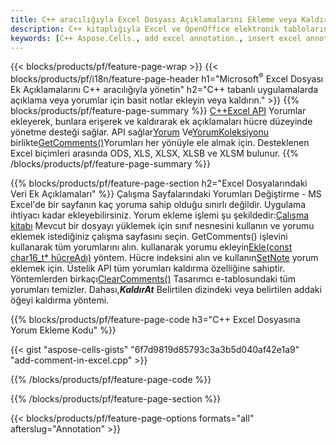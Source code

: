 ```yaml
---
title: C++ aracılığıyla Excel Dosyası Açıklamalarını Ekleme veya Kaldırma
description: C++ kitaplığıyla Excel ve OpenOffice elektronik tablolarının veri açıklaması yorumlarını ekleyin veya kaldırın.
keywords: [C++ Aspose.Cells., add excel annotation., insert excel annotation., access excel annotation., remove excel annotation., delete excel annotation., add annotation in excel., insert annotation in excel., access annotation in excel., remove annotation in excel., delete annotation in excel]
---
```

{{< blocks/products/pf/feature-page-wrap >}}
{{< blocks/products/pf/i18n/feature-page-header h1="Microsoft<sup>&reg;</sup> Excel Dosyası Ek Açıklamalarını C++ aracılığıyla yönetin" h2="C++ tabanlı uygulamalarda açıklama veya yorumlar için basit notlar ekleyin veya kaldırın." >}}
{{% blocks/products/pf/feature-page-summary %}}
[C++Excel API](/cells/tr/cpp/) Yorumlar ekleyerek, bunlara erişerek ve kaldırarak ek açıklamaları hücre düzeyinde yönetme desteği sağlar. API sağlar[Yorum](https://reference.aspose.com/cells/cpp/aspose.cells/comment/) Ve[YorumKoleksiyonu](https://reference.aspose.com/cells/cpp/aspose.cells/commentcollection/) birlikte[GetComments()](https://reference.aspose.com/cells/cpp/aspose.cells/worksheet/getcomments/)Yorumları her yönüyle ele almak için. Desteklenen Excel biçimleri arasında ODS, XLS, XLSX, XLSB ve XLSM bulunur.
{{% /blocks/products/pf/feature-page-summary %}}

{{% blocks/products/pf/feature-page-section h2="Excel Dosyalarındaki Veri Ek Açıklamaları" %}}
 Çalışma Sayfalarındaki Yorumları Değiştirme - MS Excel'de bir sayfanın kaç yoruma sahip olduğu sınırlı değildir. Uygulama ihtiyacı kadar ekleyebilirsiniz. Yorum ekleme işlemi şu şekildedir:[Çalışma kitabı](https://reference.aspose.com/cells/cpp/aspose.cells/workbook/) Mevcut bir dosyayı yüklemek için sınıf nesnesini kullanın ve yorumu eklemek istediğiniz çalışma sayfasını seçin. GetComments() işlevini kullanarak tüm yorumlarını alın. kullanarak yorumu ekleyin[Ekle(const char16_t* hücreAdı)](https://reference.aspose.com/cells/cpp/aspose.cells/commentcollection/add/) yöntem. Hücre indeksini alın ve kullanın[SetNote](https://reference.aspose.com/cells/cpp/aspose.cells/comment/setnote/) yorum eklemek için. Üstelik API tüm yorumları kaldırma özelliğine sahiptir. Yöntemlerden birkaçı[ClearComments()](https://reference.aspose.com/cells/cpp/aspose.cells/worksheet/clearcomments/) Tasarımcı e-tablosundaki tüm yorumları temizler. Dahası,***KaldırAt*** Belirtilen dizindeki veya belirtilen addaki öğeyi kaldırma yöntemi.

{{% blocks/products/pf/feature-page-code h3="C++ Excel Dosyasına Yorum Ekleme Kodu" %}}

{{< gist "aspose-cells-gists" "6f7d9819d85793c3a3b5d040af42e1a9" "add-comment-in-excel.cpp" >}}

{{% /blocks/products/pf/feature-page-code %}}

{{% /blocks/products/pf/feature-page-section %}}

{{< blocks/products/pf/feature-page-options formats="all" afterslug="Annotation" >}}
